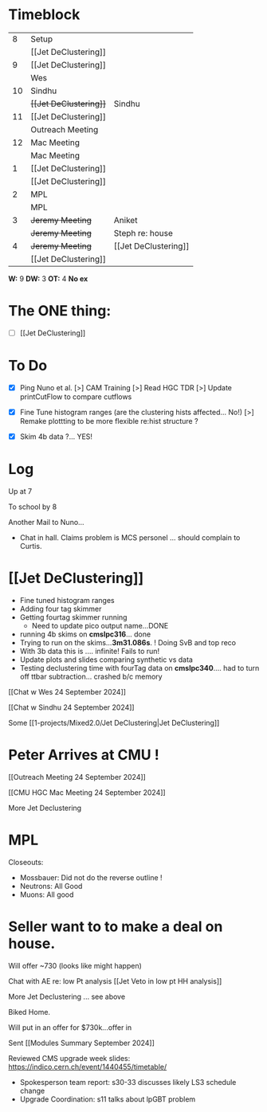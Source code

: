 # Timeblock

|     |                          |                      |
| --- | ------------------------ | -------------------- |
| 8   | Setup                    |                      |
|     | [[Jet DeClustering]]     |                      |
| 9   | [[Jet DeClustering]]     |                      |
|     | Wes                      |                      |
| 10  | Sindhu                   |                      |
|     | ~~[[Jet DeClustering]]~~ | Sindhu               |
| 11  | [[Jet DeClustering]]     |                      |
|     | Outreach Meeting         |                      |
| 12  | Mac Meeting              |                      |
|     | Mac Meeting              |                      |
| 1   | [[Jet DeClustering]]     |                      |
|     | [[Jet DeClustering]]     |                      |
| 2   | MPL                      |                      |
|     | MPL                      |                      |
| 3   | ~~Jeremy Meeting~~       | Aniket               |
|     | ~~Jeremy Meeting~~       | Steph re: house      |
| 4   | ~~Jeremy Meeting~~       | [[Jet DeClustering]] |
|     | [[Jet DeClustering]]     |                      |

**W:** 9 
**DW:** 3
**OT:** 4
**No ex**

# The ONE thing: 
- [ ] [[Jet DeClustering]]


# To Do
- [x] Ping Nuno et al.
[>] CAM Training
[>] Read HGC TDR
[>] Update printCutFlow to compare cutflows
- [x] Fine Tune histogram ranges (are the clustering hists affected... No!)
[>] Remake plottting to be more flexible re:hist structure ? 
- [x] Skim 4b data ?... YES!


# Log

Up at 7

To school by 8 

Another Mail to Nuno...
- Chat in hall.  Claims problem is MCS personel ... should complain to Curtis.

# [[Jet DeClustering]]
- Fine tuned histogram ranges
- Adding four tag skimmer
- Getting fourtag skimmer running
	- Need to update pico output name...DONE
- running 4b skims on **cmslpc316**... done
- Trying to run on the skims...**3m31.086s**. ! Doing SvB and top reco
- With 3b data this is .... infinite! Fails to run!
- Update plots and slides comparing synthetic vs data
- Testing declustering time with fourTag data on **cmslpc340**.... had to turn off ttbar subtraction... crashed b/c memory


[[Chat w Wes 24 September 2024]]

[[Chat w Sindhu 24 September 2024]]

Some [[1-projects/Mixed2.0/Jet DeClustering|Jet DeClustering]]

# Peter Arrives at CMU !

[[Outreach Meeting 24 September 2024]]

[[CMU HGC Mac Meeting 24 September 2024]]

More Jet Declustering

# MPL
 Closeouts:
 - Mossbauer: Did not do the reverse outline !
 - Neutrons: All Good 
 - Muons: All good

# Seller want to to make a deal on house.  
Will offer ~730 (looks like might happen)

Chat with AE re: low Pt analysis
[[Jet Veto in low pt HH analysis]]

More Jet Declustering ... see above

Biked Home.

Will put in an offer for $730k...offer in

Sent [[Modules Summary September 2024]]

Reviewed CMS upgrade week slides:
https://indico.cern.ch/event/1440455/timetable/
- Spokesperson team report: s30-33 discusses likely LS3 schedule change
- Upgrade Coordination: s11 talks about lpGBT problem
